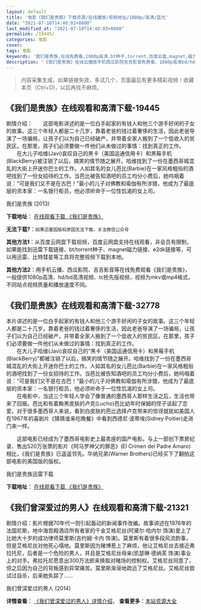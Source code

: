 ```yaml
---
layout: default
title: '电影《我们是贵族》下载资源/在线播放/视频地址/1080p/高清/蓝光'
date: "2021-07-10T14:40:03+0800"
last_modified_at: "2021-07-10T14:40:03+0800"
permalink: /19445/
categories: 电影
cover:
tags: 电影
keywords: '我们是贵族,在线免费看,1080p高清,bt种子,torrent,百度云盘,magnet,磁力链,迅雷下载资源'
description: '《我们是贵族》在线云播放手机西瓜影院吉吉影音免费看，1080p高清bd/hd未删减完整版和tc抢先枪版，mkv/mp4格式，附带bt/torrent种子、magnet/磁力链、百度云盘、网盘资源迅雷下载链接'
---
```


>内容采集生成，如果链接失效，多试几个，页面最后有更多精彩视频！收藏本页（Ctrl+D)，以后再找不麻烦。


## 《我们是贵族》在线观看和高清下载-19445

剧情介绍：　　这部电影讲述的是一位白手起家的有钱人和他三个游手好闲的子女的故事。这三个年轻人都是二十几岁，靠着老爸的钱过着奢侈的生活，因此老爸导演了一场骗局，让孩子们以为自己已经破产，并带着全家人搬到了一个低收入的贫民区。在那里，孩子们必须要做一件他们从未做过的事情：找到真正的工作。  　　在大儿子哈维(Javi)哀叹自己的黑卡（美国运通信用卡）和黑莓手机(BlackBerry)被注销了以后，搞笑的情节随之展开。哈维找到了一份在墨西哥城混乱的大街上开迷你巴士的工作。人如其名的女儿芭比(Barbie)在一家风格粗俗的酒吧找到了一份女招待的工作。当芭比被告知酒吧的员工均分小费后，她呜咽着说：“可是我们又不是在古巴！”最小的儿子对佛教和瑜伽有所涉猎，他成为了最底层的资本家：一名银行柜员，他必须听命于一位性饥渴的女上司。


我们是贵族 (2013)

**下载地址**： [在线观看下载 《我们是贵族》](https://www.btbtdy.me/btdy/dy2344.html) 


**无法下载?**：`如果迅雷因版权原因无法下载，关注微信公众号 `

**其他方法1**：从百度云网盘下载视频，百度云网盘支持在线观看，非会员有限制，如果能找到迅雷下载链接、bt/torrent种子、magnet磁力链接、e2dk链接等，可以用迅雷、比特彗星等工具将完整视频下载到本地。

**其他方法2**：用手机云播、西瓜影院、吉吉影音等在线免费观看《我们是贵族》，一般提供1080p高清、hd/bd高清视频、tc抢先版视频，视频为mkv或mp4格式，不同站点视频质量和播放速度不同。


## 《我们是贵族》在线观看和高清下载-32778

本片讲述的是一位白手起家的有钱人和他三个游手好闲的子女的故事。这三个年轻人都是二十几岁，靠着老爸的钱过着奢侈的生活，因此老爸导演了一场骗局，让孩子们以为自己已经破产，并带着全家人搬到了一个低收入的贫民区。在那里，孩子们必须要做一件他们从未做过的事情：找到真正的工作。<br />　　在大儿子哈维(Javi)哀叹自己的“黑卡（美国运通信用卡）和黑莓手机(BlackBerry)”都被注销了以后，搞笑的情节随之展开。哈维找到了一份在墨西哥城混乱的大街上开迷你巴士的工作。人如其名的女儿芭比(Barbie)在一家风格粗俗的酒吧找到了一份女招待的工作。当芭比被告知酒吧的员工均分小费后，她呜咽着说：“可是我们又不是在古巴！&rdquo;最小的儿子对佛教和瑜伽有所涉猎，他成为了最底层的资本家：一名银行柜员，他必须听命于一位性饥渴的女上司。<br />　　在电影中，当这三个年轻人学会了像普通的墨西哥人那样生活之后，生活也带来了回报。芭比和有着黝黑皮肤的卢克(Lucho)芭比幼年时保姆的侄子谈起了恋爱。对于很多墨西哥人来说，看到白皮肤的芭比选择卢克带来的惊讶就犹如美国人在1967年的喜剧片《猜猜谁来吃晚餐》中看到西德尼&middot;波蒂埃(Sidney Poitier)走进门来一样。</p>　　这部电影已经成为了墨西哥电影史上最卖座的国产电影。与上一部创下票房纪录、售出520万张票的影片《阿马罗神父的罪恶》(El Crimen del Padre Amaro)相比，《我们是贵族》已遥遥邻先。华纳兄弟(Warner Brothers)已经买下了翻拍这部电影的美国版的版权。</p>


我们是贵族迅雷下载

**下载地址**： [在线观看下载 《我们是贵族》](https://www.993dy.com//vod-detail-id-15996.html) 


## 《我们曾深爱过的男人》在线观看和高清下载-21321

剧情介绍：影片根据70年代一则引起轰动的新闻事件改编。故事讲述在1976年的法国尼斯，地中海宫殿酒店所有者家的千金艾格尼丝(阿黛尔·哈内尔 饰演)爱上了比她大十岁的成功律师莫里斯(吉约姆·卡内 饰演)。莫里斯有着很多段风流韵事，但是艾格尼丝对他死心塌地。莫里斯因为赌博惹上了麻烦，他让艾格尼丝去接近弗拉托尼，后者是一个危险的男人，并且是艾格尼丝母亲(凯瑟琳·德纳芙 饰演)事业上的对手。弗拉托尼愿意出300万法郎来换取对赌场的控制权。艾格尼丝同意了，但之后因为自己的背叛感到异常痛苦。莫里斯渐渐地疏远了艾格尼丝。艾格尼丝尝试过自杀，后来她失踪了……


我们曾深爱过的男人 (2014)

**详情查看**： [《我们曾深爱过的男人》详情介绍](/movie/21321/)， **查看更多**：[本站资源大全](/movie/t/all/)

